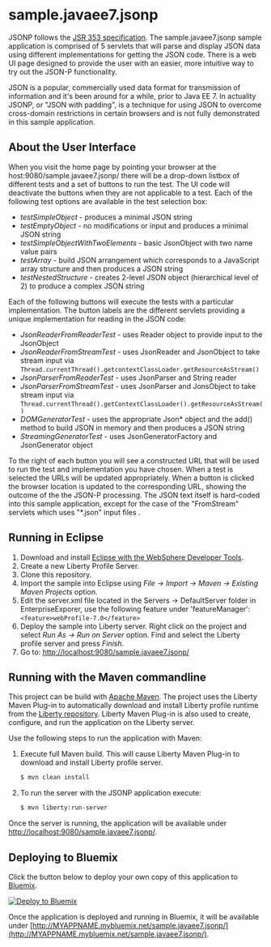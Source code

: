 # sample.javaee7.jsonp

JSONP follows the [JSR 353 specification](https://jcp.org/en/jsr/detail?id=353).  The sample.javaee7.jsonp sample application is comprised of 5 servlets that will parse and display JSON data using different implementations for getting the JSON code.  There is a web UI page designed to provide the user with an easier, more intuitive way to try out the JSON-P functionality.

JSON is a popular, commercially used data format for transmission of information and it's been around for a while, prior to Java EE 7.
In actuality JSONP, or "JSON with padding", is a technique for using JSON to overcome cross-domain restrictions in certain browsers and is not fully demonstrated in this sample application. 

## About the User Interface

When you visit the home page by pointing your browser at the host:9080/sample.javaee7.jsonp/ there will be a drop-down listbox of different tests and a set of buttons to run the test. The UI code will deactivate the buttons when they are not applicable to a test. Each of the following test options are available in the test selection box:

* *testSimpleObject* - produces a minimal JSON string 
* *testEmptyObject* - no modifications or input and produces a minimal JSON string
* *testSimpleObjectWithTwoElements* - basic JsonObject with two name value pairs
* *testArray* - build JSON arrangement which corresponds to a JavaScript array structure and then produces a JSON string
* *testNestedStructure* - creates 2-level JSON object (hierarchical level of 2) to produce a complex JSON string

Each of the following buttons will execute the tests with a particular implementation. The button labels are the different servlets providing a unique implementation for reading in the JSON code: 

* *JsonReaderFromReaderTest* - uses Reader object to provide input to the JsonObject 
* *JsonReaderFromStreamTest* - uses JsonReader and JsonObject to take stream input via `Thread.currentThread().getcontextClassLoader.getResourceAsStream()`
* *JsonParserFromReaderTest* - uses JsonParser and String reader
* *JsonParserFromStreamTest* - uses JsonParser and JonsObject to take stream input via `Thread.currentThread().getContextClassLoader().getResourceAsStream()`
* *DOMGeneratorTest* - uses the appropriate Json* object and the add() method to build JSON in memory and then produces a JSON string
* *StreamingGeneratorTest* - uses JsonGeneratorFactory and JsonGenerator object

To the right of each button you will see a constructed URL that will be used to run the test and implementation you have chosen. When a test is selected the URLs will be updated appropriately. When a button is clicked the browser location is updated to the corresponding URL, showing the outcome of the the JSON-P processing. The JSON text itself is hard-coded into this sample application, except for the case of the "FromStream" servlets which uses "*.json" input files .

## Running in Eclipse

1. Download and install [Eclipse with the WebSphere Developer Tools](https://developer.ibm.com/wasdev/downloads/liberty-profile-using-eclipse/).
2. Create a new Liberty Profile Server.
3. Clone this repository.
4. Import the sample into Eclipse using *File -> Import -> Maven -> Existing Maven Projects* option.
5. Edit the server.xml file located in the Servers -> DefaultServer folder in EnterpriseExporer, use the following feature under 'featureManager':  
        `<feature>webProfile-7.0</feature>`  
6. Deploy the sample into Liberty server. Right click on the project and select *Run As -> Run on Server* option. Find and select the Liberty profile server and press *Finish*.
7. Go to: [http://localhost:9080/sample.javaee7.jsonp/](http://localhost:9080/sample.javaee7.jsonp/)

## Running with the Maven commandline

This project can be build with [Apache Maven](http://maven.apache.org/). The project uses the Liberty Maven Plug-in to automatically download and install Liberty profile runtime from the [Liberty repository](https://developer.ibm.com/wasdev/downloads/). Liberty Maven Plug-in is also used to create, configure, and run the application on the Liberty server. 

Use the following steps to run the application with Maven:

1. Execute full Maven build. This will cause Liberty Maven Plug-in to download and install Liberty profile server.
    ```bash
    $ mvn clean install
    ```

2. To run the server with the JSONP application execute:
    ```bash
    $ mvn liberty:run-server
    ```

Once the server is running, the application will be available under [http://localhost:9080/sample.javaee7.jsonp/](http://localhost:9080/sample.javaee7.jsonp/).

## Deploying to Bluemix

Click the button below to deploy your own copy of this application to [Bluemix](https://bluemix.net).

[![Deploy to Bluemix](https://bluemix.net/deploy/button.png)](https://bluemix.net/deploy?repository=https://github.com/WASdev/sample.javaee7.jsonp)

Once the application is deployed and running in Bluemix, it will be available under 
[http://MYAPPNAME.mybluemix.net/sample.javaee7.jsonp/](http://MYAPPNAME.mybluemix.net/sample.javaee7.jsonp/).

